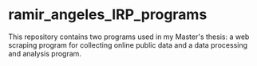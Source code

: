 # ramir_angeles_IRP_programs
This repository contains two programs used in my Master's thesis: a web scraping program for collecting online public data and a data processing and analysis program.
